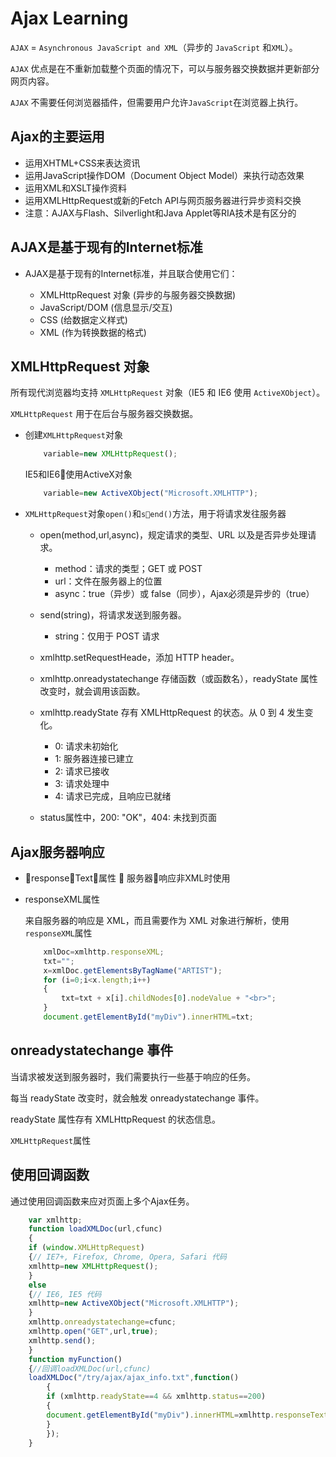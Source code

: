 # Ajax Learning

`AJAX` = `Asynchronous JavaScript and XML`（异步的 `JavaScript` 和`XML`）。

`AJAX` 优点是在不重新加载整个页面的情况下，可以与服务器交换数据并更新部分网页内容。

`AJAX` 不需要任何浏览器插件，但需要用户允许`JavaScript`在浏览器上执行。

## Ajax的主要运用

* 运用XHTML+CSS来表达资讯
* 运用JavaScript操作DOM（Document Object Model）来执行动态效果
* 运用XML和XSLT操作资料
* 运用XMLHttpRequest或新的Fetch API与网页服务器进行异步资料交换
* 注意：AJAX与Flash、Silverlight和Java Applet等RIA技术是有区分的

## AJAX是基于现有的Internet标准

* AJAX是基于现有的Internet标准，并且联合使用它们：

  * XMLHttpRequest 对象 (异步的与服务器交换数据)
  * JavaScript/DOM (信息显示/交互)
  * CSS (给数据定义样式)
  * XML (作为转换数据的格式)

## XMLHttpRequest 对象

所有现代浏览器均支持 `XMLHttpRequest` 对象（IE5 和 IE6 使用 `ActiveXObject`）。

`XMLHttpRequest` 用于在后台与服务器交换数据。

* 创建`XMLHttpRequest`对象

  ```JavaScript
      variable=new XMLHttpRequest();
  ```
  IE5和IE6使用ActiveX对象

  ```JavaScript
      variable=new ActiveXObject("Microsoft.XMLHTTP");
  ```
* `XMLHttpRequest`对象`open()`和`send()`方法，用于将请求发往服务器

  * open(method,url,async)，规定请求的类型、URL 以及是否异步处理请求。

    * method：请求的类型；GET 或 POST
    * url：文件在服务器上的位置
    * async：true（异步）或 false（同步），Ajax必须是异步的（true）

  * send(string)，将请求发送到服务器。

    * string：仅用于 POST 请求

  * xmlhttp.setRequestHeade，添加 HTTP header。

  * xmlhttp.onreadystatechange 存储函数（或函数名），readyState 属性改变时，就会调用该函数。

  * xmlhttp.readyState 存有 XMLHttpRequest 的状态。从 0 到 4 发生变化。

    * 0: 请求未初始化
    * 1: 服务器连接已建立
    * 2: 请求已接收
    * 3: 请求处理中
    * 4: 请求已完成，且响应已就绪

  * status属性中，200: "OK"，404: 未找到页面

## Ajax服务器响应

* responseText属性
  
  服务器响应非XML时使用

* responseXML属性

  来自服务器的响应是 XML，而且需要作为 XML 对象进行解析，使用`responseXML`属性

  ```JavaScript
      xmlDoc=xmlhttp.responseXML;
      txt="";
      x=xmlDoc.getElementsByTagName("ARTIST");
      for (i=0;i<x.length;i++)
      {
          txt=txt + x[i].childNodes[0].nodeValue + "<br>";
      }
      document.getElementById("myDiv").innerHTML=txt;
  ```

## onreadystatechange 事件

当请求被发送到服务器时，我们需要执行一些基于响应的任务。

每当 readyState 改变时，就会触发 onreadystatechange 事件。

readyState 属性存有 XMLHttpRequest 的状态信息。

`XMLHttpRequest`属性

## 使用回调函数

通过使用回调函数来应对页面上多个Ajax任务。

```JavaScript
    var xmlhttp;
    function loadXMLDoc(url,cfunc)
    {
    if (window.XMLHttpRequest)
    {// IE7+, Firefox, Chrome, Opera, Safari 代码
    xmlhttp=new XMLHttpRequest();
    }
    else
    {// IE6, IE5 代码
    xmlhttp=new ActiveXObject("Microsoft.XMLHTTP");
    }
    xmlhttp.onreadystatechange=cfunc;
    xmlhttp.open("GET",url,true);
    xmlhttp.send();
    }
    function myFunction()
    {//回调loadXMLDoc(url,cfunc)
    loadXMLDoc("/try/ajax/ajax_info.txt",function()
        {
        if (xmlhttp.readyState==4 && xmlhttp.status==200)
        {
        document.getElementById("myDiv").innerHTML=xmlhttp.responseText;
        }
        });
    }
```